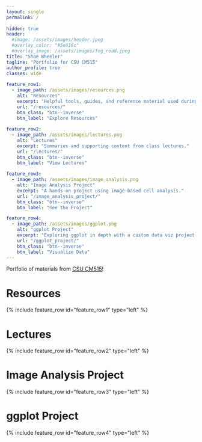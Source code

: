 ```yaml
---
layout: single
permalink: / 
     
hidden: true
header:
  #image: /assets/images/header.jpeg
  #overlay_color: "#5e616c"
  #overlay_image: /assets/images/fog_road.jpeg
title: "Shae Wheeler"
tagline: "Portfolio for CSU CM515"
author_profile: true
classes: wide
   
feature_row1:
  - image_path: /assets/images/resources.png
    alt: "Resources"
    excerpt: "Helpful tools, guides, and reference material used during the course."
    url: "/resources/"
    btn_class: "btn--inverse"
    btn_label: "Explore Resources"
    
feature_row2:
  - image_path: /assets/images/lectures.png
    alt: "Lectures"
    excerpt: "Summaries and supporting content from class lectures."
    url: "/lectures/"
    btn_class: "btn--inverse"
    btn_label: "View Lectures"
    
feature_row3:
  - image_path: /assets/images/image_analysis.png
    alt: "Image Analysis Project"
    excerpt: "A hands-on project using image-based cell analysis."
    url: "/image_analysis_project/"
    btn_class: "btn--inverse"
    btn_label: "See the Project"

feature_row4:
  - image_path: /assets/images/ggplot.png
    alt: "ggplot Project"
    excerpt: "Exploring ggplot in depth with a custom data viz project."
    url: "/ggplot_project/"
    btn_class: "btn--inverse"
    btn_label: "Visualize Data"
---
```


Portfolio of materials from [CSU CM515](https://github.com/SLWheeler-Colostate/CM515-course-2025/tree/main)!

# Resources

{% include feature_row id="feature_row1" type="left" %}

# Lectures

{% include feature_row id="feature_row2" type="left" %}

# Image Analysis Project

{% include feature_row id="feature_row3" type="left" %}

# ggplot Project

{% include feature_row id="feature_row4" type="left" %}
